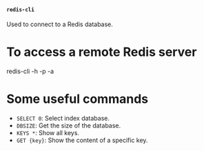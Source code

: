 #### `redis-cli`

Used to connect to a Redis database.

# To access a remote Redis server
redis-cli -h <hostname> -p <port> -a <password>

# Some useful commands
- `SELECT 0`: Select index database.
- `DBSIZE`: Get the size of the database.
- `KEYS *`: Show all keys.
- `GET {key}`: Show the content of a specific key.
